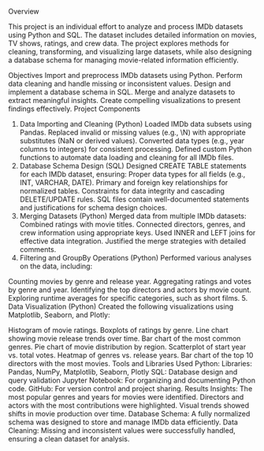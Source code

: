 Overview

This project is an individual effort to analyze and process IMDb datasets using Python and SQL. The dataset includes detailed information on movies, TV shows, ratings, and crew data. The project explores methods for cleaning, transforming, and visualizing large datasets, while also designing a database schema for managing movie-related information efficiently.

Objectives
Import and preprocess IMDb datasets using Python.
Perform data cleaning and handle missing or inconsistent values.
Design and implement a database schema in SQL.
Merge and analyze datasets to extract meaningful insights.
Create compelling visualizations to present findings effectively.
Project Components
1. Data Importing and Cleaning (Python)
Loaded IMDb data subsets using Pandas.
Replaced invalid or missing values (e.g., \N) with appropriate substitutes (NaN or derived values).
Converted data types (e.g., year columns to integers) for consistent processing.
Defined custom Python functions to automate data loading and cleaning for all IMDb files.
2. Database Schema Design (SQL)
Designed CREATE TABLE statements for each IMDb dataset, ensuring:
Proper data types for all fields (e.g., INT, VARCHAR, DATE).
Primary and foreign key relationships for normalized tables.
Constraints for data integrity and cascading DELETE/UPDATE rules.
SQL files contain well-documented statements and justifications for schema design choices.
3. Merging Datasets (Python)
Merged data from multiple IMDb datasets:
Combined ratings with movie titles.
Connected directors, genres, and crew information using appropriate keys.
Used INNER and LEFT joins for effective data integration.
Justified the merge strategies with detailed comments.
4. Filtering and GroupBy Operations (Python)
Performed various analyses on the data, including:

Counting movies by genre and release year.
Aggregating ratings and votes by genre and year.
Identifying the top directors and actors by movie count.
Exploring runtime averages for specific categories, such as short films.
5. Data Visualization (Python)
Created the following visualizations using Matplotlib, Seaborn, and Plotly:

Histogram of movie ratings.
Boxplots of ratings by genre.
Line chart showing movie release trends over time.
Bar chart of the most common genres.
Pie chart of movie distribution by region.
Scatterplot of start year vs. total votes.
Heatmap of genres vs. release years.
Bar chart of the top 10 directors with the most movies.
Tools and Libraries Used
Python:
Libraries: Pandas, NumPy, Matplotlib, Seaborn, Plotly
SQL:
Database design and query validation
Jupyter Notebook: For organizing and documenting Python code.
GitHub: For version control and project sharing.
Results
Insights:
The most popular genres and years for movies were identified.
Directors and actors with the most contributions were highlighted.
Visual trends showed shifts in movie production over time.
Database Schema:
A fully normalized schema was designed to store and manage IMDb data efficiently.
Data Cleaning:
Missing and inconsistent values were successfully handled, ensuring a clean dataset for analysis.
